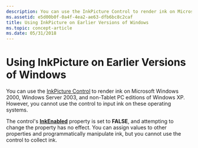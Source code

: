 ```yaml
---
description: You can use the InkPicture Control to render ink on Microsoft Windows 2000, Windows Server 2003, and non-Tablet PC editions of Windows XP. However, you cannot use the control to input ink on these operating systems.
ms.assetid: e5d00b0f-0a4f-4ea2-ae63-dfb6bc8c2caf
title: Using InkPicture on Earlier Versions of Windows
ms.topic: concept-article
ms.date: 05/31/2018
---
```


# Using InkPicture on Earlier Versions of Windows

You can use the [InkPicture Control](inkpicture-control.md) to render ink on Microsoft Windows 2000, Windows Server 2003, and non-Tablet PC editions of Windows XP. However, you cannot use the control to input ink on these operating systems.

The control's [**InkEnabled**](/windows/desktop/api/msinkaut/nf-msinkaut-iinkpicture-get_inkenabled) property is set to **FALSE**, and attempting to change the property has no effect. You can assign values to other properties and programmatically manipulate ink, but you cannot use the control to collect ink.

 

 



